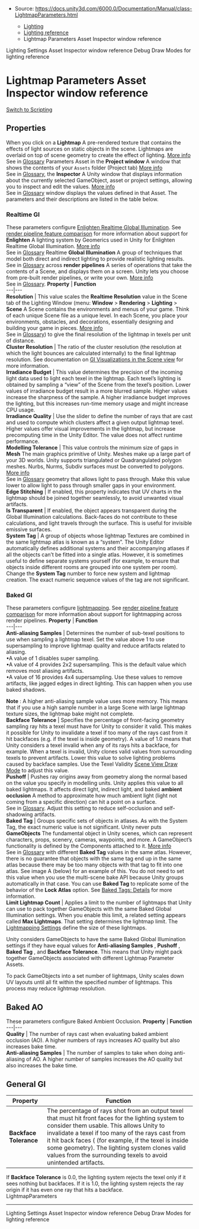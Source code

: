 * Source: https://docs.unity3d.com/6000.0/Documentation/Manual/class-LightmapParameters.html

  * [Lighting](https://docs.unity3d.com/6000.0/Documentation/Manual/LightingOverview.html)
  * [Lighting reference](https://docs.unity3d.com/6000.0/Documentation/Manual/lighting-reference.html)
  * Lightmap Parameters Asset Inspector window reference


[](https://docs.unity3d.com/6000.0/Documentation/Manual/class-LightingSettings.html)
Lighting Settings Asset Inspector window reference
[](https://docs.unity3d.com/6000.0/Documentation/Manual/GIVis.html)
Debug Draw Modes for lighting reference
# Lightmap Parameters Asset Inspector window reference
[Switch to Scripting](https://docs.unity3d.com/6000.0/Documentation/ScriptReference/LightmapParameters.html "Go to LightmapParameters page in the Scripting Reference")
## Properties
When you click on a **Lightmap** A pre-rendered texture that contains the effects of light sources on static objects in the scene. Lightmaps are overlaid on top of scene geometry to create the effect of lighting. [More info](https://docs.unity3d.com/6000.0/Documentation/Manual/Lightmapping.html)  
See in [Glossary](https://docs.unity3d.com/6000.0/Documentation/Manual/Glossary.html#Lightmap) Parameters Asset in the **Project window** A window that shows the contents of your `Assets` folder (Project tab) [More info](https://docs.unity3d.com/6000.0/Documentation/Manual/ProjectView.html)  
See in [Glossary](https://docs.unity3d.com/6000.0/Documentation/Manual/Glossary.html#Projectwindow), the **Inspector** A Unity window that displays information about the currently selected GameObject, asset or project settings, allowing you to inspect and edit the values. [More info](https://docs.unity3d.com/6000.0/Documentation/Manual/UsingTheInspector.html)  
See in [Glossary](https://docs.unity3d.com/6000.0/Documentation/Manual/Glossary.html#Inspector) window displays the values defined in that Asset. The parameters and their descriptions are listed in the table below.
### Realtime GI
These parameters configure [Enlighten Realtime Global Illumination](https://docs.unity3d.com/6000.0/Documentation/Manual/realtime-gi-using-enlighten.html).
See [render pipeline feature comparison](https://docs.unity3d.com/6000.0/Documentation/Manual/render-pipelines-feature-comparison.html) for more information about support for **Enlighten** A lighting system by Geomerics used in Unity for Enlighten Realtime Global Illumination. [More info](https://www.siliconstudio.co.jp/en/products-service/enlighten/)  
See in [Glossary](https://docs.unity3d.com/6000.0/Documentation/Manual/Glossary.html#Enlighten) Realtime **Global Illumination** A group of techniques that model both direct and indirect lighting to provide realistic lighting results.  
See in [Glossary](https://docs.unity3d.com/6000.0/Documentation/Manual/Glossary.html#globalillumination) across **render pipelines** A series of operations that take the contents of a Scene, and displays them on a screen. Unity lets you choose from pre-built render pipelines, or write your own. [More info](https://docs.unity3d.com/6000.0/Documentation/Manual/render-pipelines.html)  
See in [Glossary](https://docs.unity3d.com/6000.0/Documentation/Manual/Glossary.html#Renderpipeline).
**Property** | **Function**  
---|---  
**Resolution** | This value scales the **Realtime Resolution** value in the Scene tab of the Lighting Window (menu: **Window** > **Rendering** > **Lighting** > **Scene** A Scene contains the environments and menus of your game. Think of each unique Scene file as a unique level. In each Scene, you place your environments, obstacles, and decorations, essentially designing and building your game in pieces. [More info](https://docs.unity3d.com/6000.0/Documentation/Manual/CreatingScenes.html)  
See in [Glossary](https://docs.unity3d.com/6000.0/Documentation/Manual/Glossary.html#Scene)) to give the final resolution of the lightmap in texels per unit of distance.  
**Cluster Resolution** | The ratio of the cluster resolution (the resolution at which the light bounces are calculated internally) to the final lightmap resolution. See documentation on [GI Visualizations in the Scene view](https://docs.unity3d.com/6000.0/Documentation/Manual/GIVis.html) for more information.  
**Irradiance Budget** | This value determines the precision of the incoming light data used to light each texel in the lightmap. Each texel’s lighting is obtained by sampling a “view” of the Scene from the texel’s position. Lower values of irradiance budget result in a more blurred sample. Higher values increase the sharpness of the sample. A higher irradiance budget improves the lighting, but this increases run-time memory usage and might increase CPU usage.  
**Irradiance Quality** | Use the slider to define the number of rays that are cast and used to compute which clusters affect a given output lightmap texel. Higher values offer visual improvements in the lightmap, but increase precomputing time in the Unity Editor. The value does not affect runtime performance.  
**Modelling Tolerance** | This value controls the minimum size of gaps in **Mesh** The main graphics primitive of Unity. Meshes make up a large part of your 3D worlds. Unity supports triangulated or Quadrangulated polygon meshes. Nurbs, Nurms, Subdiv surfaces must be converted to polygons. [More info](https://docs.unity3d.com/6000.0/Documentation/Manual/mesh.html)  
See in [Glossary](https://docs.unity3d.com/6000.0/Documentation/Manual/Glossary.html#Mesh) geometry that allows light to pass through. Make this value lower to allow light to pass through smaller gaps in your environment.  
**Edge Stitching** | If enabled, this property indicates that UV charts in the lightmap should be joined together seamlessly, to avoid unwanted visual artifacts.  
**Is Transparent** | If enabled, the object appears transparent during the Global Illumination calculations. Back-faces do not contribute to these calculations, and light travels through the surface. This is useful for invisible emissive surfaces.  
**System Tag** | A group of objects whose lightmap Textures are combined in the same lightmap atlas is known as a “system”. The Unity Editor automatically defines additional systems and their accompanying atlases if all the objects can’t be fitted into a single atlas. However, it is sometimes useful to define separate systems yourself (for example, to ensure that objects inside different rooms are grouped into one system per room). Change the **System Tag** number to force new system and lightmap creation. The exact numeric sequence values of the tag are not significant.  
### Baked GI
These parameters configure [lightmapping](https://docs.unity3d.com/6000.0/Documentation/Manual/Lightmappers.html).
See [render pipeline feature comparison](https://docs.unity3d.com/6000.0/Documentation/Manual/render-pipelines-feature-comparison.html) for more information about support for lightmapping across render pipelines.
**Property** | **Function**  
---|---  
**Anti-aliasing Samples** | Determines the number of sub-texel positions to use when sampling a lightmap texel. Set the value above 1 to use supersampling to improve lightmap quality and reduce artifacts related to aliasing.  
•A value of 1 disables super sampling.  
•A value of 4 provides 2x2 supersampling. This is the default value which removes most aliasing artifacts.  
•A value of 16 provides 4x4 supersampling. Use these values to remove artifacts, like jagged edges in direct lighting. This can happen when you use baked shadows.  
  
**Note** : A higher anti-aliasing sample value uses more memory. This means that if you use a high sample number in a large Scene with large lightmap texture sizes, the lightmap bake might not complete.  
**Backface Tolerance** | Specifies the percentage of front-facing geometry sampling ray hits a texel must have for Unity to consider it valid. This makes it possible for Unity to invalidate a texel if too many of the rays cast from it hit backfaces (e.g. if the texel is inside geometry). A value of 1.0 means that Unity considers a texel invalid when any of its rays hits a backface, for example. When a texel is invalid, Unity clones valid values from surrounding texels to prevent artifacts. Lower this value to solve lighting problems caused by backface samples. Use the Texel Validity [Scene View Draw Mode](https://docs.unity3d.com/6000.0/Documentation/Manual/GIVis.html) to adjust this value.  
**Pushoff** | Pushes ray origins away from geometry along the normal based on the value you specify in modelling units. Unity applies this value to all baked lightmaps. It affects direct light, indirect light, and baked **ambient occlusion** A method to approximate how much ambient light (light not coming from a specific direction) can hit a point on a surface.  
See in [Glossary](https://docs.unity3d.com/6000.0/Documentation/Manual/Glossary.html#Ambientocclusion). Adjust this setting to reduce self-occlusion and self-shadowing artifacts.  
**Baked Tag** | Groups specific sets of objects in atlases. As with the System Tag, the exact numeric value is not significant. Unity never puts **GameObjects** The fundamental object in Unity scenes, which can represent characters, props, scenery, cameras, waypoints, and more. A GameObject’s functionality is defined by the Components attached to it. [More info](https://docs.unity3d.com/6000.0/Documentation/Manual/class-GameObject.html)  
See in [Glossary](https://docs.unity3d.com/6000.0/Documentation/Manual/Glossary.html#GameObject) with different **Baked Tag** values in the same atlas. However, there is no guarantee that objects with the same tag end up in the same atlas because there may be too many objects with that tag to fit into one atlas. See image A (below) for an example of this. You do not need to set this value when you use the multi-scene bake API because Unity groups automatically in that case. You can use **Baked Tag** to replicate some of the behavior of the **Lock Atlas** option. See [Baked Tags: Details](https://docs.unity3d.com/6000.0/Documentation/Manual/Lightmapping-baked-tags.html) for more information.  
**Limit Lightmap Count** | Applies a limit to the number of lightmaps that Unity can use to pack together GameObjects with the same Baked Global Illumination settings. When you enable this limit, a related setting appears called **Max Lightmaps**. That setting determines the lightmap limit. The [Lightmapping Settings](https://docs.unity3d.com/6000.0/Documentation/Manual/class-LightingSettings.html) define the size of these lightmaps.  
  
Unity considers GameObjects to have the same Baked Global Illumination settings if they have equal values for **Anti-aliasing Samples** , **Pushoff** , **Baked Tag** , and **Backface Tolerance**. This means that Unity might pack together GameObjects associated with different Lightmap Parameter Assets.   
  
To pack GameObjects into a set number of lightmaps, Unity scales down UV layouts until all fit within the specified number of lightmaps. This process may reduce lightmap resolution.  
## Baked AO
These parameters configure Baked Ambient Occlusion.
**Property** | **Function**  
---|---  
**Quality** | The number of rays cast when evaluating baked ambient occlusion (AO). A higher numbers of rays increases AO quality but also increases bake time.  
**Anti-aliasing Samples** | The number of samples to take when doing anti-aliasing of AO. A higher number of samples increases the AO quality but also increases the bake time.  
## General GI
**Property** | **Function**  
---|---  
**Backface Tolerance** | The percentage of rays shot from an output texel that must hit front faces for the lighting system to consider them usable. This allows Unity to invalidate a texel if too many of the rays cast from it hit back faces ( (for example, if the texel is inside some geometry). The lighting system clones valid values from the surrounding texels to avoid unintended artifacts.  
  
If **Backface Tolerance** is 0.0, the lighting system rejects the texel only if it sees nothing but backfaces. If it is 1.0, the lighting system rejects the ray origin if it has even one ray that hits a backface.  
LightmapParameters
* * *
[](https://docs.unity3d.com/6000.0/Documentation/Manual/class-LightingSettings.html)
Lighting Settings Asset Inspector window reference
[](https://docs.unity3d.com/6000.0/Documentation/Manual/GIVis.html)
Debug Draw Modes for lighting reference
